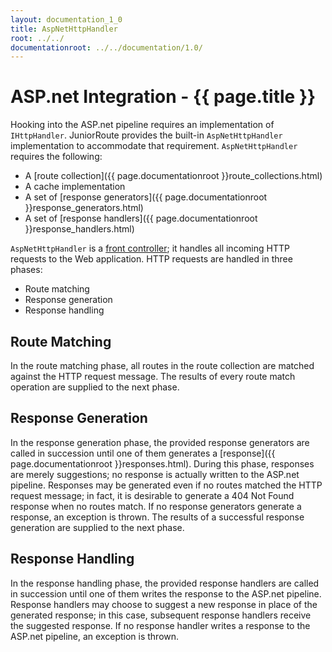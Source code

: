 ```yaml
---
layout: documentation_1_0
title: AspNetHttpHandler
root: ../../
documentationroot: ../../documentation/1.0/
---
```

ASP.net Integration - {{ page.title }}
=
Hooking into the ASP.net pipeline requires an implementation of ```IHttpHandler```. JuniorRoute provides the built-in ```AspNetHttpHandler``` implementation to accommodate that requirement. ```AspNetHttpHandler``` requires the following:
* A [route collection]({{ page.documentationroot }}route_collections.html)
* A cache implementation
* A set of [response generators]({{ page.documentationroot }}response_generators.html)
* A set of [response handlers]({{ page.documentationroot }}response_handlers.html)

```AspNetHttpHandler``` is a [front controller](http://en.wikipedia.org/wiki/Front_Controller_pattern); it handles all incoming HTTP requests to the Web application. HTTP requests are handled in three phases:
* Route matching
* Response generation
* Response handling

Route Matching
-
In the route matching phase, all routes in the route collection are matched against the HTTP request message. The results of every route match operation are supplied to the next phase.

Response Generation
-
In the response generation phase, the provided response generators are called in succession until one of them generates a [response]({{ page.documentationroot }}responses.html). During this phase, responses are merely suggestions; no response is actually written to the ASP.net pipeline. Responses may be generated even if no routes matched the HTTP request message; in fact, it is desirable to generate a 404 Not Found response when no routes match. If no response generators generate a response, an exception is thrown. The results of a successful response generation are supplied to the next phase.

Response Handling
-
In the response handling phase, the provided response handlers are called in succession until one of them writes the response to the ASP.net pipeline. Response handlers may choose to suggest a new response in place of the generated response; in this case, subsequent response handlers receive the suggested response. If no response handler writes a response to the ASP.net pipeline, an exception is thrown.